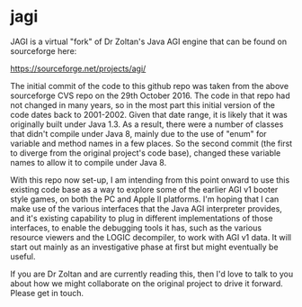 # jagi
JAGI is a virtual "fork" of Dr Zoltan's Java AGI engine that can be found on sourceforge here:

https://sourceforge.net/projects/agi/

The initial commit of the code to this github repo was taken from the above sourceforge CVS repo on the 29th October 2016. The code in that repo had not changed in many years, so in the most part this initial version of the code dates back to 2001-2002. Given that date range, it is likely that it was originally built under Java 1.3. As a result, there were a number of classes that didn't compile under Java 8, mainly due to the use of "enum" for variable and method names in a few places. So the second commit (the first to diverge from the original project's code base), changed these variable names to allow it to compile under Java 8.

With this repo now set-up, I am intending from this point onward to use this existing code base as a way to explore some of the earlier AGI v1 booter style games, on both the PC and Apple II platforms. I'm hoping that I can make use of the various interfaces that the Java AGI interpreter provides, and it's existing capability to plug in different implementations of those interfaces, to enable the debugging tools it has, such as the various resource viewers and the LOGIC decompiler, to work with AGI v1 data. It will start out mainly as an investigative phase at first but might eventually be useful.

If you are Dr Zoltan and are currently reading this, then I'd love to talk to you about how we might collaborate on the original project to drive it forward. Please get in touch.
